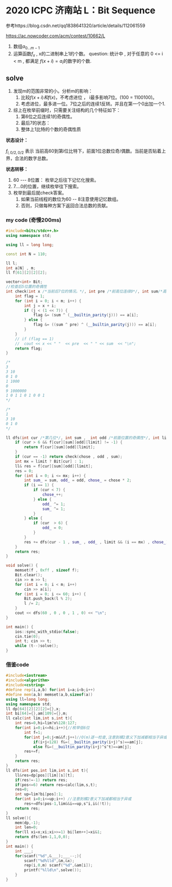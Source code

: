 # 2020 ICPC 济南站 L：Bit Sequence

参考https://blog.csdn.net/qq1838641320/article/details/112061559

https://ac.nowcoder.com/acm/contest/10662/L

1. 数组$a_{0 ...m -1}$
2. 运算函数$f_{x}$ , x的二进制串上1的个数。
question: 统计中 , 对于任意的 0 <= i < m , 都满足 $f(x + i) = a_i$的数字的个数.

## solve

1. 发现m的范围非常的小。分析m的影响：
   1. 比较$f(x+i)和f(x)$，不考虑进位 ， i最多影响7位。(100 = 1100100)。
   2. 考虑进位，最多进一位。7位之后的连续1反转。并且在第一个0出加一个1.
2. 综上在枚举前缀时，只需要关注结构的几个特征如下：
   1. 第6位之后连续1的奇偶性。
   2. 最后7的状态：
   3. 整体上1比特的个数的奇偶性质



**状态设计：**

$f_{i, 0/2 ,0/2}$ 表示 当前高60到第i位比特下，前面1位总数位奇/偶数。当前是否贴着上界，合法的数字总数。

**状态转移：**

1. 60 --- 8位置： 枚举之后往下记忆化搜索。
2. 7....0的位置，继续枚举往下搜索。
3. 枚举到最后就check答案。
   1. 如果当前线程的数位为60 -- 8注意使用记忆数组。
   2. 否则，只做每种方案下返回合法总数的贡献。



### my code (奇慢200ms)

```cpp
#include<bits/stdc++.h>
using namespace std;

using ll = long long;

const int N = 110;

ll l;
int a[N] , m;
ll f[61][2][2][2];

vector<int> Bit;
//检查后5位置的奇偶性
int check(int x /*当前后7位的情况。*/, int pre /*前高位连续0*/, int sum/*高位0的总数奇偶性*/) {
	int flag = 1;
	for (int i = 0; i < m; i++) {
		int j = x + i;
		if (j < (1 << 7)) {
			flag &= (sum ^ (__builtin_parity(j))) == a[i];
		} else {
			flag &= ((sum ^ pre) ^ (__builtin_parity(j))) == a[i];
		}
	}
	// if (flag == 1)
	// 	cout << x << " "  << pre  << " " << sum  << "\n";
	return flag;
}

/*
3
3 10
0 1 0
1 1000
0
9 1000000
1 0 1 1 0 1 0 0 1
*/

/*
1
3 10
0 1 0
*/

ll dfs(int cur /*第几位*/, int sum ,  int odd /*前面位置的奇偶性*/, int limit /*是否贴着上界*/, int chose/*后7位的选择情况。*/) {
	if (cur > 6 && f[cur][sum][odd][limit] != -1) {
		return f[cur][sum][odd][limit];
	}
	if (cur == -1) return check(chose , odd , sum);
	int mx = limit ? Bit[cur] : 1;
	ll& res = f[cur][sum][odd][limit];
	res = 0;
	for (int i = 0; i <= mx; i++) {
		int sum_ = sum, odd_ = odd, chose_ = chose * 2;
		if (i == 1) {
			if (cur < 7) {
				chose_++;
			} else {
				odd_ ^= 1;
				sum_ ^= 1;
			}
		} else {
			if (cur  > 6) {
				odd_ = 0;
			}
		}
		res += dfs(cur - 1 , sum_ , odd_ , limit && (i == mx) , chose_);
	}
	return res;
}

void solve() {
	memset(f , 0xff , sizeof f);
	Bit.clear();
	cin >> m >> l;
	for (int i = 0; i < m; i++)
		cin >> a[i];
	for (int i = 0; i <= 60; i++) {
		Bit.push_back(l % 2);
		l /= 2;
	}
	cout << dfs(60 , 0 , 0 , 1 , 0) << "\n";
}

int main() {
	ios::sync_with_stdio(false);
	cin.tie(0);
	int t; cin >> t;
	while (t--)solve();
}
```



### 借鉴code

```cpp
#include<iostream>
#include<algorithm>
#include<cstring>
#define rep(i,a,b) for(int i=a;i<b;i++)
#define mem(a,b) memset(a,b,sizeof(a))
using ll=long long;
using namespace std;
ll dp[64][2][2][2]={},x;
int bi[64]={},am[109]={},m;
ll calc(int lim,int s,int t){
	int res=0,hi=lim?x%128:127;
	for(int i=0;i<=hi;i++){//枚举低6位
		int f=1;
		for(int j=0;j<m&&f;j++)//O(m)逐一检查,注意到模2意义下加减都相当于异或
			if(i+j<128) f&=(__builtin_parity(i+j)^s)==am[j];
			else f&=(__builtin_parity(i+j)^s^t)==am[j];
		res+=f;
	}
	return res;
}
ll dfs(int pos,int lim,int s,int t){
	ll&res=dp[pos][lim][s][t];
	if(res!=-1) return res;
	if(pos<=6) return res=calc(lim,s,t);
	res=0;
	int up=lim?bi[pos]:1;
	for(int i=0;i<=up;i++) //注意到模2意义下加减都相当于异或
		res+=dfs(pos-1,lim&&i==up,s^i,i&(!t));
	return res;
}
ll solve(){
	mem(dp,-1);
	int len=0;
	for(ll xi=x;xi;xi>>=1) bi[len++]=xi&1;
	return dfs(len-1,1,0,0);
}
int main() {
	int ___;
	for(scanf("%d",&___);___--;){
		scanf("%d%lld",&m,&x);
		rep(i,0,m) scanf("%d",&am[i]);
		printf("%lld\n",solve());
	}
}
```



